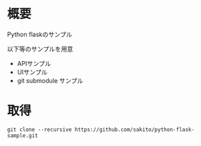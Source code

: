 # 概要

Python flaskのサンプル

以下等のサンプルを用意

* APIサンプル
* UIサンプル
* git submodule サンプル

# 取得

```
git clone --recursive https://github.com/sakito/python-flask-sample.git
```

